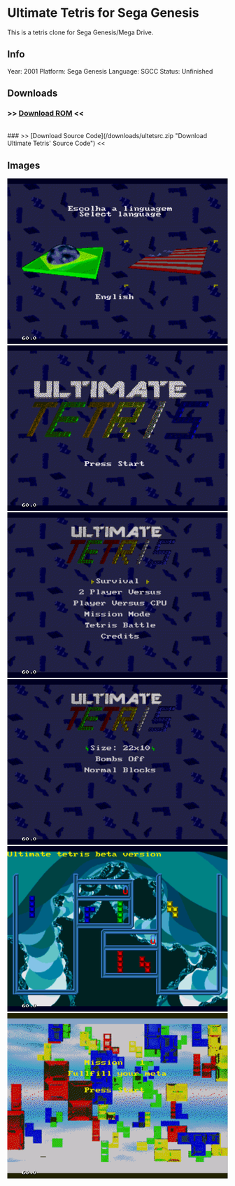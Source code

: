 # Ultimate Tetris for Sega Genesis

This is a tetris clone for Sega Genesis/Mega Drive.

## Info
Year: 2001
Platform: Sega Genesis
Language: SGCC
Status: Unfinished

## Downloads
### >> [Download ROM](/downloads/ultet01.zip "Download Ultimate Tetris' ROM") <<
<br>
### >> [Download Source Code](/downloads/ultetsrc.zip "Download Ultimate Tetris' Source Code") <<
<br>

## Images

<div class="ContentFlow">
	<div class="flow">
		<img class="item" src="/ultimate-tetris-sega-genesis/ULTETRIS000.png" />
		<img class="item" src="/ultimate-tetris-sega-genesis/ULTETRIS001.png" />
		<img class="item" src="/ultimate-tetris-sega-genesis/ULTETRIS002.png" />
		<img class="item" src="/ultimate-tetris-sega-genesis/ULTETRIS003.png" />
		<img class="item" src="/ultimate-tetris-sega-genesis/ULTETRIS004.png" />
		<img class="item" src="/ultimate-tetris-sega-genesis/ULTETRIS005.png" />
	</div>
</div>
